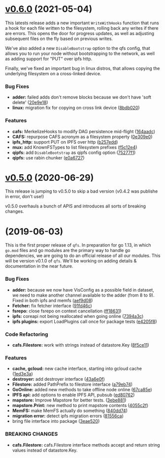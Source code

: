 <a name="v0.6.0"></a>
# [v0.6.0](https://github.com/qri-io/qfs/compare/v0.5.0...v) (2021-05-04)

This latests release adds a new important `WriteWithHooks` function that runs a hook for each file written to the filesystem, rolling back any writes if there are errors. This opens the door for progress updates, as well as adjusting subsequent files on the fly based on previous writes.

We've also added a new `DisableBootstrap` option to the qfs config, that allows you to run your node without bootstrapping to the network, as well as adding support for "PUT" over ipfs http.

Finally, we've fixed an important bug in linux distros, that allows copying the underlying filesystem on a cross-linked device.

### Bug Fixes

* **adder:** failed adds don't remove blocks because we don't have 'soft delete' ([20e9e18](https://github.com/qri-io/qfs/commit/20e9e18))
* **linux:** migration fix for copying on cross link device ([8bdb020](https://github.com/qri-io/qfs/commit/8bdb020))


### Features

* **cafs:** MerkelizeHooks to modify DAG persistence mid-flight ([164aadc](https://github.com/qri-io/qfs/commit/164aadc))
* **CAFS:** repurpose CAFS acronym as a filesystem property ([0e309e0](https://github.com/qri-io/qfs/commit/0e309e0))
* **ipfs_http:** support PUT on IPFS over http ([b257edd](https://github.com/qri-io/qfs/commit/b257edd))
* **mux:** add KnownFSTypes to list filesystem prefixes ([f5c12e4](https://github.com/qri-io/qfs/commit/f5c12e4))
* **qipfs:** add `DisableBootstrap` as qipfs config option ([75277f1](https://github.com/qri-io/qfs/commit/75277f1))
* **qipfs:** use rabin chunker ([e0a6727](https://github.com/qri-io/qfs/commit/e0a6727))



<a name="v0.5.0"></a>
# [v0.5.0](https://github.com/qri-io/qfs/compare/v0.4.2...v0.5.0) (2020-06-29)

This release is jumping to v0.5.0 to skip a bad version (v0.4.2 was publishe in error, don't use!)

v0.5.0 overhauls a bunch of APIS and introduces all sorts of breaking changes.


<a name="0.1.0"></a>
#  (2019-06-03)

This is the first proper release of `qfs`. In preparation for go 1.13, in which `go.mod` files and go modules are the primary way to handle go dependencies, we are going to do an official release of all our modules. This will be version v0.1.0 of `qfs`. We'll be working on adding details & documentation in the near future.

### Bug Fixes

* **adder:** because we now have VisConfig as a possible field in dataset, we need to make another channel available to the adder (from 8 to 9). Fixed in both ipfs and memfs ([aef9d08](https://github.com/qri-io/qfs/commit/aef9d08))
* **Fetcher:** fix fetcher interface ([91fd46c](https://github.com/qri-io/qfs/commit/91fd46c))
* **fsrepo:** close fsrepo on context cancellation ([ff18631](https://github.com/qri-io/qfs/commit/ff18631))
* **ipfs:** coreapi not being reallocated when going online ([7394a3c](https://github.com/qri-io/qfs/commit/7394a3c))
* **ipfs plugins:** export LoadPlugins call once for package tests ([e4205f8](https://github.com/qri-io/qfs/commit/e4205f8))


### Code Refactoring

* **cafs.Filestore:** work with strings instead of datastore.Key ([8f5ce11](https://github.com/qri-io/qfs/commit/8f5ce11))


### Features

* **cache, gcloud:** new cache interface, starting into gcloud cache ([1ed3e3a](https://github.com/qri-io/qfs/commit/1ed3e3a))
* **destroyer:** add destroyer interface ([43a6e0f](https://github.com/qri-io/qfs/commit/43a6e0f))
* **Filestore:** added PathPrefix to filestore interface ([a79eb74](https://github.com/qri-io/qfs/commit/a79eb74))
* **GoOnline:** added new methods to take offline node online ([67ca85e](https://github.com/qri-io/qfs/commit/67ca85e))
* **IPFS api:** add options to enable IPFS API, pubsub ([ed80762](https://github.com/qri-io/qfs/commit/ed80762))
* **mapstore:** Improve Mapstore for better tests. ([3ebe881](https://github.com/qri-io/qfs/commit/3ebe881))
* **mapstore.Print:** new method to print mapstore contents ([4055c2f](https://github.com/qri-io/qfs/commit/4055c2f))
* **MemFS:** make MemFS actually do something ([840dd74](https://github.com/qri-io/qfs/commit/840dd74))
* **migration error:** detect ipfs migration errors ([81556ca](https://github.com/qri-io/qfs/commit/81556ca))
* bring file interface into package ([3eae520](https://github.com/qri-io/qfs/commit/3eae520))


### BREAKING CHANGES

* **cafs.Filestore:** cafs.Filestore interface methods accept and return string values instead of datastore.Key.



